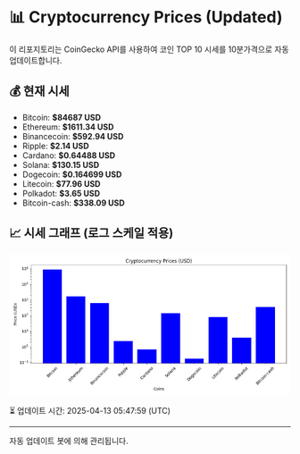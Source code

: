 
# 📊 Cryptocurrency Prices (Updated)

이 리포지토리는 CoinGecko API를 사용하여 코인 TOP 10 시세를 10분가격으로 자동 업데이트합니다.

## 💰 현재 시세
- Bitcoin: **$84687 USD**
- Ethereum: **$1611.34 USD**
- Binancecoin: **$592.94 USD**
- Ripple: **$2.14 USD**
- Cardano: **$0.64488 USD**
- Solana: **$130.15 USD**
- Dogecoin: **$0.164699 USD**
- Litecoin: **$77.96 USD**
- Polkadot: **$3.65 USD**
- Bitcoin-cash: **$338.09 USD**

## 📈 시세 그래프 (로그 스케일 적용)
![Crypto Prices](crypto_prices.png)

⏳ 업데이트 시간: 2025-04-13 05:47:59 (UTC)

---
자동 업데이트 봇에 의해 관리됩니다.
